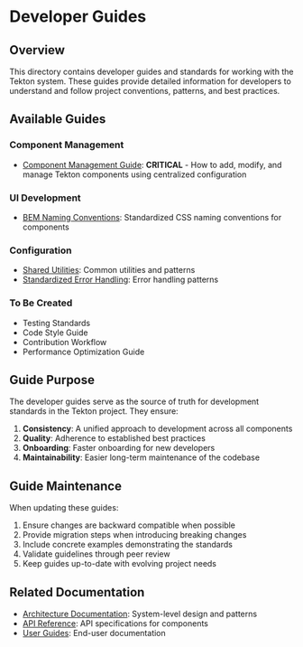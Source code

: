 # Developer Guides

## Overview

This directory contains developer guides and standards for working with the Tekton system. These guides provide detailed information for developers to understand and follow project conventions, patterns, and best practices.

## Available Guides

### Component Management

- [Component Management Guide](./ComponentManagement.md): **CRITICAL** - How to add, modify, and manage Tekton components using centralized configuration

### UI Development

- [BEM Naming Conventions](./BEMNamingConventions.md): Standardized CSS naming conventions for components

### Configuration

- [Shared Utilities](./SharedUtilities.md): Common utilities and patterns
- [Standardized Error Handling](./StandardizedErrorHandling.md): Error handling patterns

### To Be Created

- Testing Standards
- Code Style Guide
- Contribution Workflow
- Performance Optimization Guide

## Guide Purpose

The developer guides serve as the source of truth for development standards in the Tekton project. They ensure:

1. **Consistency**: A unified approach to development across all components
2. **Quality**: Adherence to established best practices
3. **Onboarding**: Faster onboarding for new developers
4. **Maintainability**: Easier long-term maintenance of the codebase

## Guide Maintenance

When updating these guides:

1. Ensure changes are backward compatible when possible
2. Provide migration steps when introducing breaking changes
3. Include concrete examples demonstrating the standards
4. Validate guidelines through peer review
5. Keep guides up-to-date with evolving project needs

## Related Documentation

- [Architecture Documentation](../Architecture/): System-level design and patterns
- [API Reference](../APIReference/): API specifications for components
- [User Guides](../UserGuides/): End-user documentation
